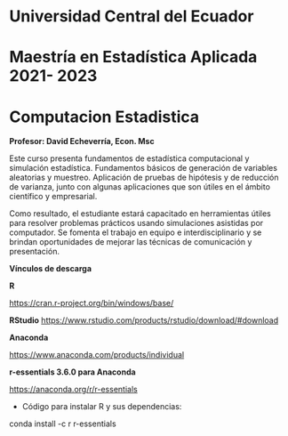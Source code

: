 # Universidad Central del Ecuador

# Maestría en Estadística Aplicada 2021- 2023

# Computacion Estadistica

**Profesor: David Echeverría, Econ. Msc**

Este curso presenta fundamentos de estadística computacional y simulación estadística. Fundamentos básicos de generación de variables aleatorias y muestreo. Aplicación de pruebas de hipótesis y de reducción de varianza, junto con algunas aplicaciones que son útiles en el ámbito científico y empresarial.

Como resultado, el estudiante estará capacitado en herramientas útiles para resolver problemas prácticos usando simulaciones asistidas por computador. Se fomenta el trabajo en equipo e interdisciplinario y se brindan oportunidades de mejorar las técnicas de comunicación y presentación.

**Vínculos de descarga**

**R**

https://cran.r-project.org/bin/windows/base/

**RStudio**
https://www.rstudio.com/products/rstudio/download/#download

**Anaconda**

https://www.anaconda.com/products/individual

**r-essentials 3.6.0 para Anaconda**

https://anaconda.org/r/r-essentials

- Código para instalar R y sus dependencias:

conda install -c r r-essentials



 

